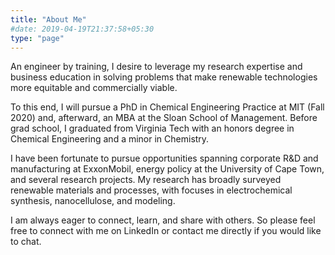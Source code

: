 ```yaml
---
title: "About Me"
#date: 2019-04-19T21:37:58+05:30
type: "page"
---
```


An engineer by training, I desire to leverage my research expertise and business education in solving problems that make renewable technologies more equitable and commercially viable.

To this end, I will pursue a PhD in Chemical Engineering Practice at MIT (Fall 2020) and, afterward, an MBA at the Sloan School of Management. Before grad school, I graduated from Virginia Tech with an honors degree in Chemical Engineering and a minor in Chemistry.

I have been fortunate to pursue opportunities spanning corporate R&D and manufacturing at ExxonMobil, energy policy at the University of Cape Town, and several research projects. My research has broadly surveyed renewable materials and processes, with focuses in electrochemical synthesis, nanocellulose, and modeling.

I am always eager to connect, learn, and share with others. So please feel free to connect with me on LinkedIn or contact me directly if you would like to chat.
